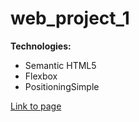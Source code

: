 # web_project_1
**Technologies:**
- Semantic HTML5
- Flexbox
- PositioningSimple


[Link to page](https://amitgit217.github.io/web_project_1/)
